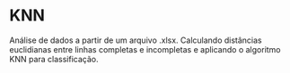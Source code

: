 # KNN
Análise de dados a partir de um arquivo .xlsx. Calculando distâncias euclidianas entre linhas completas e incompletas e aplicando o algoritmo KNN para classificação.
